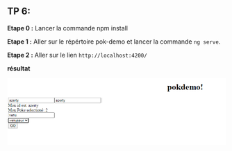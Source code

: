 ## TP 6:

**Etape 0 :** Lancer la commande npm install

**Etape 1 :** Aller sur le répértoire pok-demo et lancer la commande `ng serve`. 

**Etape 2 :** Aller sur le lien `http://localhost:4200/`

**résultat**

![](images/pokemon.PNG)
